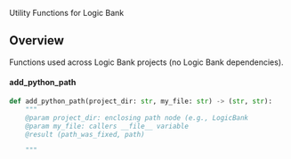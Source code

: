 Utility Functions for Logic Bank

## Overview
Functions used across Logic Bank projects (no Logic Bank dependencies).

#### add_python_path

```python
def add_python_path(project_dir: str, my_file: str) -> (str, str):
    """
    @param project_dir: enclosing path node (e.g., LogicBank
    @param my_file: callers __file__ variable
    @result (path_was_fixed, path)

    """

```
